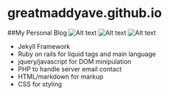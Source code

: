 # greatmaddyave.github.io

##My Personal Blog
![Alt text](https://s32.postimg.org/7enup8tf9/Screen_Shot_2016_06_16_at_2_08_04_AM.png)
![Alt text](https://s31.postimg.org/yp36xk7mz/Screen_Shot_2016_06_16_at_2_09_16_AM.png)
![Alt text](https://s32.postimg.org/bcl9wr5h1/Screen_Shot_2016_06_16_at_2_12_16_AM.png)

* Jekyll Framework
* Ruby on rails for liquid tags and main language
* jquery/javascript for DOM minipulation
* PHP to handle server email contact
* HTML/markdown for markup
* CSS for styling
